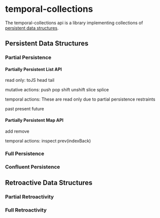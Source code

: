 # temporal-collections

The temporal-collections api is a library implementing collections of [persistent data structures](https://en.wikipedia.org/wiki/Persistent_data_structure).


## Persistent Data Structures

### Partial Persistence

#### Partially Persistent List API

read only:
toJS
head
tail

mutative actions:
push
pop
shift
unshift
slice
splice

temporal actions:
These are read only due to partial persistence restraints

past
present
future


#### Partially Persistent Map API

add
remove

temporal actions:
inspect
prev(indexBack)

### Full Persistence

### Confluent Persistence

## Retroactive Data Structures

### Partial Retroactivity

### Full Retroactivity
